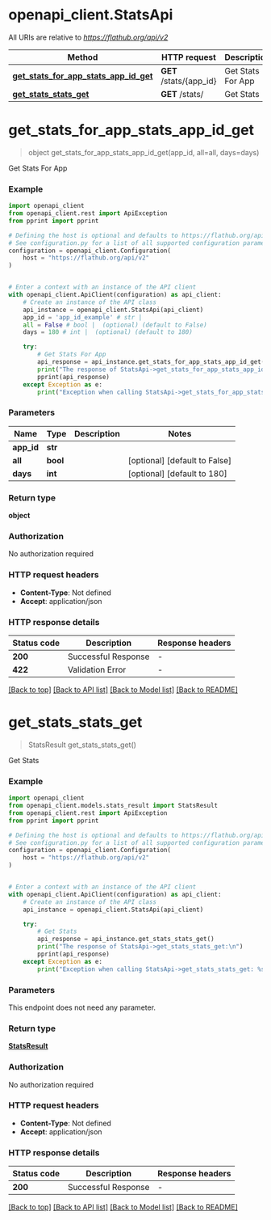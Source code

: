 # openapi_client.StatsApi

All URIs are relative to *https://flathub.org/api/v2*

Method | HTTP request | Description
------------- | ------------- | -------------
[**get_stats_for_app_stats_app_id_get**](StatsApi.md#get_stats_for_app_stats_app_id_get) | **GET** /stats/{app_id} | Get Stats For App
[**get_stats_stats_get**](StatsApi.md#get_stats_stats_get) | **GET** /stats/ | Get Stats


# **get_stats_for_app_stats_app_id_get**
> object get_stats_for_app_stats_app_id_get(app_id, all=all, days=days)

Get Stats For App

### Example


```python
import openapi_client
from openapi_client.rest import ApiException
from pprint import pprint

# Defining the host is optional and defaults to https://flathub.org/api/v2
# See configuration.py for a list of all supported configuration parameters.
configuration = openapi_client.Configuration(
    host = "https://flathub.org/api/v2"
)


# Enter a context with an instance of the API client
with openapi_client.ApiClient(configuration) as api_client:
    # Create an instance of the API class
    api_instance = openapi_client.StatsApi(api_client)
    app_id = 'app_id_example' # str | 
    all = False # bool |  (optional) (default to False)
    days = 180 # int |  (optional) (default to 180)

    try:
        # Get Stats For App
        api_response = api_instance.get_stats_for_app_stats_app_id_get(app_id, all=all, days=days)
        print("The response of StatsApi->get_stats_for_app_stats_app_id_get:\n")
        pprint(api_response)
    except Exception as e:
        print("Exception when calling StatsApi->get_stats_for_app_stats_app_id_get: %s\n" % e)
```



### Parameters


Name | Type | Description  | Notes
------------- | ------------- | ------------- | -------------
 **app_id** | **str**|  | 
 **all** | **bool**|  | [optional] [default to False]
 **days** | **int**|  | [optional] [default to 180]

### Return type

**object**

### Authorization

No authorization required

### HTTP request headers

 - **Content-Type**: Not defined
 - **Accept**: application/json

### HTTP response details

| Status code | Description | Response headers |
|-------------|-------------|------------------|
**200** | Successful Response |  -  |
**422** | Validation Error |  -  |

[[Back to top]](#) [[Back to API list]](../README.md#documentation-for-api-endpoints) [[Back to Model list]](../README.md#documentation-for-models) [[Back to README]](../README.md)

# **get_stats_stats_get**
> StatsResult get_stats_stats_get()

Get Stats

### Example


```python
import openapi_client
from openapi_client.models.stats_result import StatsResult
from openapi_client.rest import ApiException
from pprint import pprint

# Defining the host is optional and defaults to https://flathub.org/api/v2
# See configuration.py for a list of all supported configuration parameters.
configuration = openapi_client.Configuration(
    host = "https://flathub.org/api/v2"
)


# Enter a context with an instance of the API client
with openapi_client.ApiClient(configuration) as api_client:
    # Create an instance of the API class
    api_instance = openapi_client.StatsApi(api_client)

    try:
        # Get Stats
        api_response = api_instance.get_stats_stats_get()
        print("The response of StatsApi->get_stats_stats_get:\n")
        pprint(api_response)
    except Exception as e:
        print("Exception when calling StatsApi->get_stats_stats_get: %s\n" % e)
```



### Parameters

This endpoint does not need any parameter.

### Return type

[**StatsResult**](StatsResult.md)

### Authorization

No authorization required

### HTTP request headers

 - **Content-Type**: Not defined
 - **Accept**: application/json

### HTTP response details

| Status code | Description | Response headers |
|-------------|-------------|------------------|
**200** | Successful Response |  -  |

[[Back to top]](#) [[Back to API list]](../README.md#documentation-for-api-endpoints) [[Back to Model list]](../README.md#documentation-for-models) [[Back to README]](../README.md)


